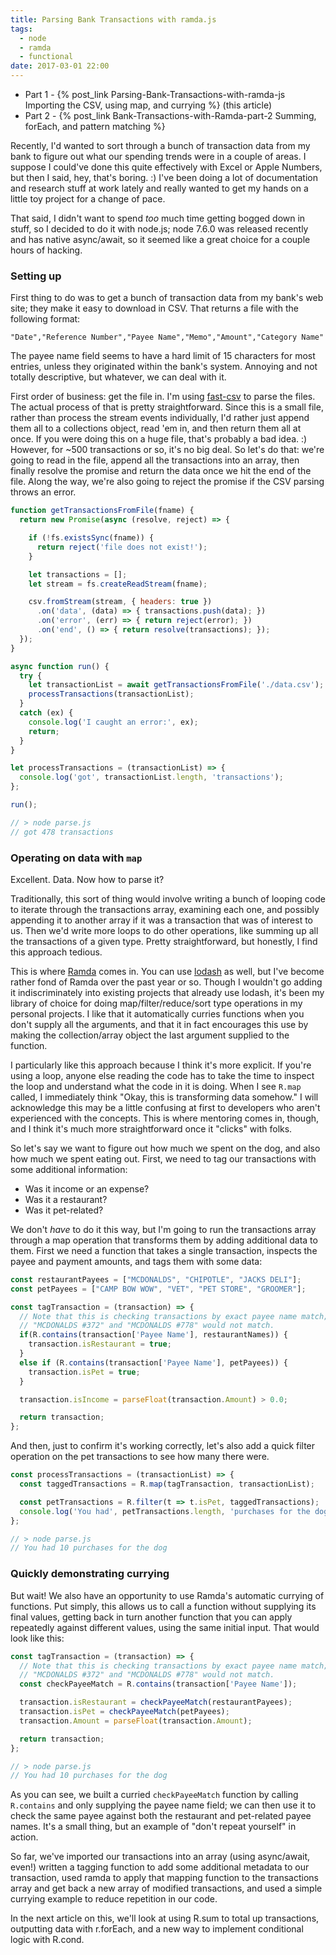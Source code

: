 ```yaml
---
title: Parsing Bank Transactions with ramda.js
tags:
  - node
  - ramda
  - functional
date: 2017-03-01 22:00
---
```




* Part 1 - {% post_link Parsing-Bank-Transactions-with-ramda-js Importing the CSV, using map, and currying %} (this article)
* Part 2 - {% post_link Bank-Transactions-with-Ramda-part-2 Summing, forEach, and pattern matching %}

Recently, I'd wanted to sort through a bunch of transaction data from my bank to figure out what our spending trends were in a couple of areas. I suppose I could've done this quite effectively with Excel or Apple Numbers, but then I said, hey, that's boring. :) I've been doing a lot of documentation and research stuff at work lately and really wanted to get my hands on a little toy project for a change of pace.

That said, I didn't want to spend *too* much time getting bogged down in stuff, so I decided to do it with node.js; node 7.6.0 was released recently and has native async/await, so it seemed like a great choice for a couple hours of hacking.
<!-- more -->

### Setting up

First thing to do was to get a bunch of transaction data from my bank's web site; they make it easy to download in CSV. That returns a file with the following format:

```
"Date","Reference Number","Payee Name","Memo","Amount","Category Name"
```

The payee name field seems to have a hard limit of 15 characters for most entries, unless they originated within the bank's system. Annoying and not totally descriptive, but whatever, we can deal with it.

First order of business: get the file in. I'm using [fast-csv](https://www.npmjs.com/package/fast-csv) to parse the files. The actual process of that is pretty straightforward. Since this is a small file, rather than process the stream events individually, I'd rather just append them all to a collections object, read 'em in, and then return them all at once. If you were doing this on a huge file, that's probably a bad idea. :) However, for ~500 transactions or so, it's no big deal. So let's do that: we're going to read in the file, append all the transactions into an array, then finally resolve the promise and return the data once we hit the end of the file. Along the way, we're also going to reject the promise if the CSV parsing throws an error.

```javascript
function getTransactionsFromFile(fname) {
  return new Promise(async (resolve, reject) => {

    if (!fs.existsSync(fname)) {
      return reject('file does not exist!');
    }

    let transactions = [];
    let stream = fs.createReadStream(fname);

    csv.fromStream(stream, { headers: true })
      .on('data', (data) => { transactions.push(data); })
      .on('error', (err) => { return reject(error); })
      .on('end', () => { return resolve(transactions); });
  });
}

async function run() {
  try {
    let transactionList = await getTransactionsFromFile('./data.csv');
    processTransactions(transactionList);
  }
  catch (ex) {
    console.log('I caught an error:', ex);
    return;
  }
}

let processTransactions = (transactionList) => {
  console.log('got', transactionList.length, 'transactions');
};

run();

// > node parse.js
// got 478 transactions
```

### Operating on data with `map`

Excellent. Data. Now how to parse it?

Traditionally, this sort of thing would involve writing a bunch of looping code to iterate through the transactions array, examining each one, and possibly appending it to another array if it was a transaction that was of interest to us. Then we'd write more loops to do other operations, like summing up all the transactions of a given type. Pretty straightforward, but honestly, I find this approach tedious. 

This is where [Ramda](http://ramdajs.com/) comes in. You can use [lodash](http://lodash.com) as well, but I've become rather fond of Ramda over the past year or so. Though I wouldn't go adding it indiscriminately into existing projects that already use lodash, it's been my library of choice for doing map/filter/reduce/sort type operations in my personal projects. I like that it automatically curries functions when you don't supply all the arguments, and that it in fact encourages this use by making the collection/array object the last argument supplied to the function.

I particularly like this approach because I think it's more explicit. If you're using a loop, anyone else reading the code has to take the time to inspect the loop and understand what the code in it is doing. When I see `R.map` called, I immediately think "Okay, this is transforming data somehow." I will acknowledge this may be a little confusing at first to developers who aren't experienced with the concepts. This is where mentoring comes in, though, and I think it's much more straightforward once it "clicks" with folks.

So let's say we want to figure out how much we spent on the dog, and also how much we spent eating out. First, we need to tag our transactions with some additional information:

* Was it income or an expense?
* Was it a restaurant?
* Was it pet-related?

We don't *have* to do it this way, but I'm going to run the transactions array through a map operation that transforms them by adding additional data to them. First we need a function that takes a single transaction, inspects the payee and payment amounts, and tags them with some data:

```javascript
const restaurantPayees = ["MCDONALDS", "CHIPOTLE", "JACKS DELI"];
const petPayees = ["CAMP BOW WOW", "VET", "PET STORE", "GROOMER"];

const tagTransaction = (transaction) => {
  // Note that this is checking transactions by exact payee name match; 
  // "MCDONALDS #372" and "MCDONALDS #778" would not match.
  if(R.contains(transaction['Payee Name'], restaurantNames)) {
    transaction.isRestaurant = true;
  }
  else if (R.contains(transaction['Payee Name'], petPayees)) {
    transaction.isPet = true;
  }

  transaction.isIncome = parseFloat(transaction.Amount) > 0.0;

  return transaction;
};
```

And then, just to confirm it's working correctly, let's also add a quick filter operation on the pet transactions to see how many there were.

```javascript
const processTransactions = (transactionList) => {
  const taggedTransactions = R.map(tagTransaction, transactionList);

  const petTransactions = R.filter(t => t.isPet, taggedTransactions);
  console.log('You had', petTransactions.length, 'purchases for the dog');
};

// > node parse.js
// You had 10 purchases for the dog
```

### Quickly demonstrating currying

But wait! We also have an opportunity to use Ramda's automatic currying of functions. Put simply, this allows us to call a function without supplying its final values, getting back in turn another function that you can apply repeatedly against different values, using the same initial input. That would look like this:

```javascript
const tagTransaction = (transaction) => {
  // Note that this is checking transactions by exact payee name match; 
  // "MCDONALDS #372" and "MCDONALDS #778" would not match.
  const checkPayeeMatch = R.contains(transaction['Payee Name']);

  transaction.isRestaurant = checkPayeeMatch(restaurantPayees);
  transaction.isPet = checkPayeeMatch(petPayees);
  transaction.Amount = parseFloat(transaction.Amount);

  return transaction;
};

// > node parse.js
// You had 10 purchases for the dog
```

As you can see, we built a curried `checkPayeeMatch` function by calling `R.contains` and only supplying the payee name field; we can then use it to check the same payee against both the restaurant and pet-related payee names. It's a small thing, but an example of "don't repeat yourself" in action.

So far, we've imported our transactions into an array (using async/await, even!) written a tagging function to add some additional metadata to our transaction, used ramda to apply that mapping function to the transactions array and get back a new array of modified transactions, and used a simple currying example to reduce repetition in our code.

In the next article on this, we'll look at using R.sum to total up transactions, outputting data with r.forEach, and a new way to implement conditional logic with R.cond.